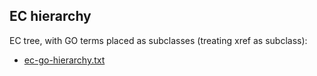 
## EC hierarchy

EC tree, with GO terms placed as subclasses (treating xref as subclass):

 * [ec-go-hierarchy.txt](ec-go-hierarchy.txt)

